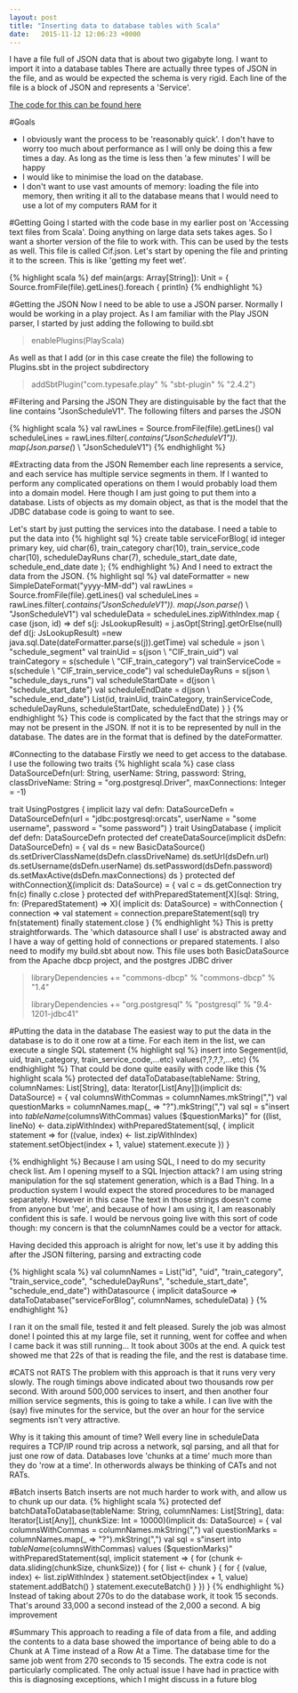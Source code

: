 ```yaml
---
layout: post
title: "Inserting data to database tables with Scala"
date:   2015-11-12 12:06:23 +0000
---
```

I have a file full of JSON data that is about two gigabyte long. I want to import it into a database tables There are actually three types of JSON in the file, and as would be
expected the schema is very rigid. Each line of the file is a block of JSON and represents a 'Service'.

[The code for this can be found here](https://github.com/phil-rice/HelloSpark) 

#Goals
* I obviously want the process to be 'reasonably quick'. I don't have to worry too much about performance as I will only be doing this a few times a day. 
As long as the time is less then 'a few minutes' I will be happy
* I would like to minimise the load on the database.
* I don't want to use vast amounts of memory: loading the file into memory, then writing it all to the database means that I would need to use a lot of my computers RAM for it

#Getting Going
I started with the code base in my earlier post on 'Accessing text files from Scala'. 
Doing anything on large data sets takes ages. So I want a shorter version of the file to work with. This can be used by the tests as well. This file is called Cif.json. Let's 
start by opening the file and printing it to the screen. This is like 'getting my feet wet'. 

{% highlight scala %}
  def main(args: Array[String]): Unit = {
    Source.fromFile(file).getLines().foreach { println}
{% endhighlight %}


#Getting the JSON
Now I need to be able to use a JSON parser. Normally I would be working in a play project. As I am familiar with the Play JSON parser, I started by just adding the 
following to build.sbt

>enablePlugins(PlayScala)

As well as that I add (or in this case create the file) the following to Plugins.sbt in the project subdirectory

>addSbtPlugin("com.typesafe.play" % "sbt-plugin" % "2.4.2")

#Filtering and Parsing the JSON
They are distinguisable by the fact that the line contains "JsonScheduleV1".
The following filters and parses the JSON

{% highlight scala %}
    val rawLines = Source.fromFile(file).getLines()
    val scheduleLines = rawLines.filter(_.contains("JsonScheduleV1")).
                                 map(Json.parse(_) \ "JsonScheduleV1")
{% endhighlight %}

#Extracting data from the JSON
Remember each line represents a service, and each service has multiple service segments in them. If I wanted to perform any complicated operations on them I would
probably load them into a domain model. Here though I am just going to put them into a database. Lists of objects as my domain object, as that is the model that
the JDBC database code is going to want to see. 

Let's start by just putting the services into the database. I need a table to put the data into
{% highlight sql %}
create table serviceForBlog(
  id integer primary key,
  uid char(6),
  train_category char(10),
  train_service_code   char(10),
  scheduleDayRuns char(7),
  schedule_start_date date,
  schedule_end_date date
 );
{% endhighlight %}
 And I need to extract the data from the JSON. 
{% highlight sql %}
    val dateFormatter = new SimpleDateFormat("yyyy-MM-dd")
    val rawLines = Source.fromFile(file).getLines()
    val scheduleLines = rawLines.filter(_.contains("JsonScheduleV1")).
                            map(Json.parse(_) \ "JsonScheduleV1")
    val scheduleData = scheduleLines.zipWithIndex.map {
      case (json, id) =>
        def s(j: JsLookupResult) = j.asOpt[String].getOrElse(null)
        def d(j: JsLookupResult) =new java.sql.Date(dateFormatter.parse(s(j)).getTime)
        val schedule = json \ "schedule_segment"
        val trainUid = s(json \ "CIF_train_uid")
        val trainCategory = s(schedule \ "CIF_train_category")
        val trainServiceCode = s(schedule \ "CIF_train_service_code")
        val scheduleDayRuns = s(json \ "schedule_days_runs")
        val scheduleStartDate = d(json \ "schedule_start_date")
        val scheduleEndDate = d(json \ "schedule_end_date")
        List(id, trainUid, trainCategory, trainServiceCode, scheduleDayRuns, 
             scheduleStartDate, scheduleEndDate)
    }
  }
{% endhighlight %}
This code is complicated by the fact that the strings may or may not be present in the JSON. If not it is to be represented by null in the database. The dates are in the format
that is defined by the dateFormatter.


#Connecting to the database
Firstly we need to get access to the database. I use the following two traits
{% highlight scala %}
case class DataSourceDefn(url: String, userName: String, password: String, 
                         classDriveName: String = "org.postgresql.Driver", 
                         maxConnections: Integer = -1)

trait UsingPostgres {
  implicit lazy val defn: DataSourceDefn = 
      DataSourceDefn(url = "jdbc:postgresql:orcats", 
                   userName = "some username", password = "some password")
}
trait UsingDatabase {
  implicit def defn: DataSourceDefn
  protected def createDataSource(implicit dsDefn: DataSourceDefn) = {
    val ds = new BasicDataSource()
    ds.setDriverClassName(dsDefn.classDriveName)
    ds.setUrl(dsDefn.url)
    ds.setUsername(dsDefn.userName)
    ds.setPassword(dsDefn.password)
    ds.setMaxActive(dsDefn.maxConnections)
    ds
  }
  protected def withConnection[X](fn: (Connection => X))(implicit ds: DataSource) = {
    val c = ds.getConnection
    try fn(c) finally c.close
  }
  protected def withPreparedStatement[X](sql: String, fn: (PreparedStatement) => X)(
                          implicit ds: DataSource) = withConnection { connection =>
    val statement = connection.prepareStatement(sql)
    try fn(statement) finally statement.close
  }
{% endhighlight %}
This is pretty straightforwards. The 'which datasource shall I use' is abstracted away and I have a way of getting hold of connections or prepared statements. I also need to
modify my build.sbt about now. This file uses both BasicDataSource from the Apache dbcp project, and the postgres JDBC driver

>libraryDependencies +=   "commons-dbcp" % "commons-dbcp" % "1.4"
> 
>libraryDependencies +=   "org.postgresql" % "postgresql" % "9.4-1201-jdbc41"
  
#Putting the data in the database
The easiest way to put the data in the database is to do it one row at a time. For each item in the list, we can execute a single SQL statement 
{% highlight sql %}
insert into Segement(id, uid, train_category, train_service_code,...etc) 
       values(?,?,?,?,...etc)
{% endhighlight %}
That could be done quite easily with code like this
{% highlight scala %}
  protected def dataToDatabase(tableName: String, columnNames: List[String], 
                         data: Iterator[List[Any]])(implicit ds: DataSource) = {
    val columnsWithCommas = columnNames.mkString(",")
    val questionMarks = columnNames.map(_ => "?").mkString(",")
    val sql = s"insert into $tableName ($columnsWithCommas) values ($questionMarks)"
    for ((list, lineNo) <- data.zipWithIndex)
      withPreparedStatement(sql, { implicit statement =>
        for ((value, index) <- list.zipWithIndex)
          statement.setObject(index + 1, value)
        statement.execute
      })
  }

{% endhighlight %}
Because I am using SQL, I need to do my security check list. Am I opening myself to a SQL Injection attack? I am using string manipulation for the sql statement generation, which is 
a Bad Thing.  In a production system I would expect the stored procedures to be managed separately. However in this case The text in those strings doesn't come from anyone but 'me', 
and because of how I am using it, I am reasonably confident this is safe. I would be nervous going live with this sort of code though: my concern is that the columnNames could
be a vector for attack.

Having decided this approach is alright for now, let's use it by adding this after the JSON filtering, parsing and extracting code

{% highlight scala %}
    val columnNames = List("id", "uid", "train_category", "train_service_code", 
                        "scheduleDayRuns", "schedule_start_date", "schedule_end_date")
    withDatasource { implicit dataSource =>
      dataToDatabase("serviceForBlog", columnNames, scheduleData)
    }
{% endhighlight %}

I ran it on the small file, tested it and felt pleased. Surely the job was almost done! I pointed this at my large file, set it running, went for coffee and when I came back it was
still running... It took about 300s at the end. A quick test showed me that 22s of that is reading the file, and the rest is database time.  

#CATS not RATS
The problem with this approach is that it runs very very slowly. The rough timings above indicated about two thousands row per second. With around 500,000 services to insert, and then 
another four million service segments, this is going to take a while. I can live with the (say) five minutes for the service, but the over an hour for the service segments isn't very attractive.

Why is it taking this amount of time? Well every line in scheduleData requires a TCP/IP round trip across a network, sql parsing, and all that for just one row of data. Databases love 'chunks at a time' 
much more than they do 'row at a time'. In otherwords always be thinking of CATs and not RATs. 

#Batch inserts
Batch inserts are not much harder to work with, and allow us to chunk up our data. 
{% highlight scala %}
  protected def batchDataToDatabase(tableName: String, columnNames: List[String], data: Iterator[List[Any]], chunkSize: Int = 10000)(implicit ds: DataSource) = {
    val columnsWithCommas = columnNames.mkString(",")
    val questionMarks = columnNames.map(_ => "?").mkString(",")
    val sql = s"insert into $tableName ($columnsWithCommas) values ($questionMarks)"
    withPreparedStatement(sql, implicit statement => {
      for (chunk <- data.sliding(chunkSize, chunkSize)) {
        for { list <- chunk } {
          for { (value, index) <- list.zipWithIndex }
            statement.setObject(index + 1, value)
          statement.addBatch()
        }
        statement.executeBatch()
      }
    })
  }
{% endhighlight %}
Instead of taking about 270s to do the database work, it took 15 seconds. That's around 33,000 a second instead of the 2,000 a second. A big improvement 

#Summary
This approach to reading a file of data from a file, and adding the contents to a data base showed the importance of being able to do a Chunk at A Time instead of a Row At a Time. The database time for the
same job went from 270 seconds to 15 seconds. The extra code is not particularly complicated. The only actual issue I have had in practice with this is diagnosing exceptions, which I might discuss in a future blog